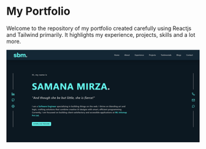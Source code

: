 # My Portfolio
Welcome to the repository of my portfolio created carefully using Reactjs and Tailwind primarily. It highlights my experience, projects, skills and a lot more.

![image_alt](https://github.com/samana-bm20/portfolio/blob/480afc2d3037e5c4c08307f17d37eb6b8cb1846e/portfolio.png)
